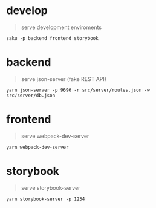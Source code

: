 # develop

> serve development enviroments

    saku -p backend frontend storybook

# backend

> serve json-server (fake REST API)

    yarn json-server -p 9696 -r src/server/routes.json -w src/server/db.json

# frontend

> serve webpack-dev-server

    yarn webpack-dev-server

# storybook

> serve storybook-server

    yarn storybook-server -p 1234

